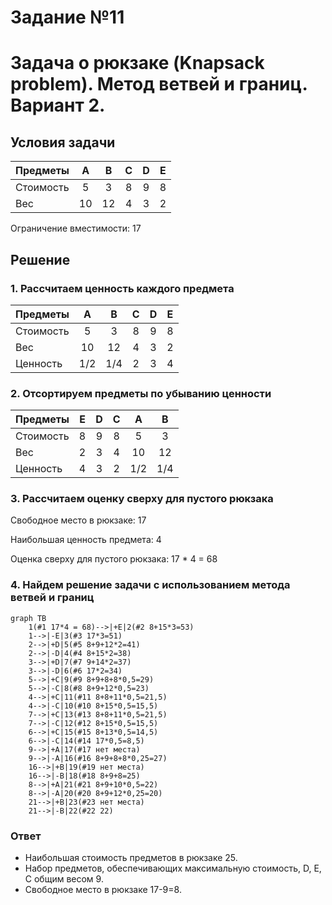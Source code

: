 # Задание №11
# Задача о рюкзаке (Knapsack problem). Метод ветвей и границ. Вариант 2.
## Условия задачи

| Предметы  |  A  | B  | C | D  | E  |
|:----------|:---:|:--:|:-:|:--:|:--:|
| Стоимость |  5  | 3  | 8 | 9  | 8  |
| Вес       | 10  | 12 | 4 | 3  | 2  |

Ограничение вместимости: 17

## Решение
### 1. Рассчитаем ценность каждого предмета
| Предметы  |  A  |  B  | C | D  | E  |
|:----------|:---:|:---:|:-:|:--:|:--:|
| Стоимость |  5  |  3  | 8 | 9  | 8  |
| Вес       | 10  | 12  | 4 | 3  | 2  |
| Ценность  | 1/2 | 1/4 | 2 | 3  | 4  |

### 2. Отсортируем предметы по убыванию ценности
| Предметы  | E  | D  | C  |  A  |  B  |
|:----------|:--:|:--:|:--:|:---:|:---:|
| Стоимость | 8  | 9  | 8  | 5   | 3   |
| Вес       | 2  | 3  | 4  | 10  | 12  |
| Ценность  | 4  | 3  | 2  | 1/2 | 1/4 |

### 3. Рассчитаем оценку сверху для пустого рюкзака

Свободное место в рюкзаке: 17

Наибольшая ценность предмета: 4

Оценка сверху для пустого рюкзака: 17 * 4 = 68

### 4. Найдем решение задачи с использованием метода ветвей и границ

```mermaid
graph TB
    1(#1 17*4 = 68)-->|+E|2(#2 8+15*3=53)
    1-->|-E|3(#3 17*3=51)
    2-->|+D|5(#5 8+9+12*2=41)
    2-->|-D|4(#4 8+15*2=38)
    3-->|+D|7(#7 9+14*2=37)
    3-->|-D|6(#6 17*2=34)
    5-->|+C|9(#9 8+9+8+8*0,5=29)
    5-->|-C|8(#8 8+9+12*0,5=23)
    4-->|+C|11(#11 8+8+11*0,5=21,5)
    4-->|-C|10(#10 8+15*0,5=15,5)
    7-->|+C|13(#13 8+8+11*0,5=21,5)
    7-->|-C|12(#12 8+15*0,5=15,5)
    6-->|+C|15(#15 8+13*0,5=14,5)
    6-->|-C|14(#14 17*0,5=8,5)
    9-->|+A|17(#17 нет места)
    9-->|-A|16(#16 8+9+8+8*0,25=27)
    16-->|+B|19(#19 нет места)
    16-->|-B|18(#18 8+9+8=25)
    8-->|+A|21(#21 8+9+10*0,5=22)
    8-->|-A|20(#20 8+9+12*0,25=20)
    21-->|+B|23(#23 нет места)
    21-->|-B|22(#22 22)   
```

### Ответ
- Наибольшая стоимость предметов в рюкзаке 25.
- Набор предметов, обеспечивающих максимальную стоимость, D, E, C общим весом 9.
- Свободное место в рюкзаке 17-9=8.